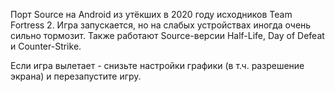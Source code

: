 Порт Source на Android из утёкших в 2020 году исходников Team Fortress 2. Игра запускается, но на слабых устройствах иногда очень сильно тормозит. Также работают Source-версии Half-Life, Day of Defeat и Counter-Strike.

Если игра вылетает - снизьте настройки графики (в т.ч. разрешение экрана) и перезапустите игру.